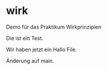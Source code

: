 # wirk
Demo für das Praktikum Wirkprinzipien

Die ist ein Test.

Wir haben jetzt ein Hallo File.

Änderung auf main.
